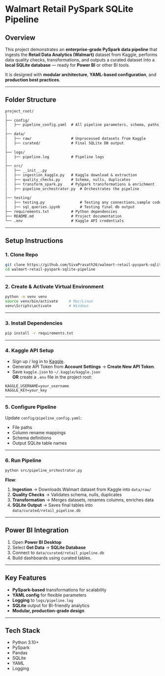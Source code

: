 #  Walmart Retail PySpark SQLite Pipeline

##  Overview
This project demonstrates an **enterprise-grade PySpark data pipeline** that ingests the **Retail Data Analytics (Walmart)** dataset from Kaggle, performs data quality checks, transformations, and outputs a curated dataset into a **local SQLite database** — ready for **Power BI** or other BI tools.

It is designed with **modular architecture**, **YAML-based configuration**, and **production best practices**.

---

##  Folder Structure

```markdown
project_root/
│
├── config/
│   ├── pipeline_config.yaml  # All pipeline parameters, schema, paths, renaming rules
│
├── data/
│   ├── raw/                  # Unprocessed datasets from Kaggle
│   ├── curated/              # Final SQLite DB output
│
├── logs/
│   ├── pipeline.log          # Pipeline logs
│
├── src/
│   ├── __init__.py
│   ├── ingestion_kaggle.py   # Kaggle download & extraction
│   ├── quality_checks.py     # Schema, nulls, duplicates
│   ├── transform_spark.py    # PySpark transformations & enrichment
│   ├── pipeline_orchestrator.py  # Orchestrates the pipeline
│
│── testing/                  
│   ├── testing.py                # Testing any connections,sample code blocks
│   ├── sql_queries.ipynb         # Testing final db output
├── requirements.txt          # Python dependencies
├── README.md                 # Project documentation
└── .env                      # Kaggle API credentials
```
---
## Setup Instructions

### 1️. Clone Repo
```bash
git clone https://github.com/SivaPrasath26/walmart-retail-pyspark-sqlite-pipeline.git
cd walmart-retail-pyspark-sqlite-pipeline
```
---
### 2️. Create & Activate Virtual Environment
```bash
python -m venv venv
source venv/bin/activate     # Mac/Linux
venv\Scripts\activate        # Windows
```
---
### 3️. Install Dependencies
```bash
pip install -r requirements.txt
```
---
### 4️. Kaggle API Setup
- Sign up / log in to [Kaggle](https://www.kaggle.com/).
- Generate API Token from **Account Settings** → **Create New API Token**.
- Save `kaggle.json` to `~/.kaggle/kaggle.json`  
  **OR** create a `.env` file in the project root:
```
KAGGLE_USERNAME=your_username
KAGGLE_KEY=your_key
```

---

### 5️. Configure Pipeline
Update `config/pipeline_config.yaml`:
- File paths  
- Column rename mappings  
- Schema definitions  
- Output SQLite table names  

---

### 6. Run Pipeline
```bash
python src/pipeline_orchestrator.py
```

**Flow**:
1. **Ingestion** → Downloads Walmart dataset from Kaggle into `data/raw/`
2. **Quality Checks** → Validates schema, nulls, duplicates
3. **Transformation** → Merges datasets, renames columns, enriches data
4. **SQLite Output** → Saves final tables into `data/curated/retail_pipeline.db`

---

## Power BI Integration
1. Open **Power BI Desktop**
2. Select **Get Data** → **SQLite Database**
3. Connect to `data/curated/retail_pipeline.db`
4. Build dashboards using curated tables.

---

## Key Features
- **PySpark-based** transformations for scalability
- **YAML config** for flexible parameters
- **Logging** to `logs/pipeline.log`
- **SQLite** output for BI-friendly analytics
- **Modular, production-grade design**

---

## Tech Stack
- Python 3.10+
- PySpark
- Pandas
- SQLite
- YAML
- Logging
